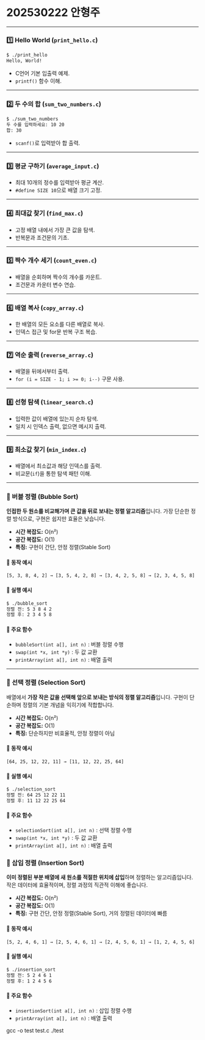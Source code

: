 # 202530222 안형주

---

### 1️⃣ Hello World (`print_hello.c`)

```bash
$ ./print_hello
Hello, World!
```

* C언어 기본 입출력 예제.
* `printf()` 함수 이해.

---

### 2️⃣ 두 수의 합 (`sum_two_numbers.c`)

```bash
$ ./sum_two_numbers
두 수를 입력하세요: 10 20
합: 30
```

* `scanf()`로 입력받아 합 출력.

---

### 3️⃣ 평균 구하기 (`average_input.c`)

* 최대 10개의 정수를 입력받아 평균 계산.
* `#define SIZE 10`으로 배열 크기 고정.

---

### 4️⃣ 최대값 찾기 (`find_max.c`)

* 고정 배열 내에서 가장 큰 값을 탐색.
* 반복문과 조건문의 기초.

---

### 5️⃣ 짝수 개수 세기 (`count_even.c`)

* 배열을 순회하며 짝수의 개수를 카운트.
* 조건문과 카운터 변수 연습.

---

### 6️⃣ 배열 복사 (`copy_array.c`)

* 한 배열의 모든 요소를 다른 배열로 복사.
* 인덱스 접근 및 for문 반복 구조 복습.

---

### 7️⃣ 역순 출력 (`reverse_array.c`)

* 배열을 뒤에서부터 출력.
* `for (i = SIZE - 1; i >= 0; i--)` 구문 사용.

---

### 8️⃣ 선형 탐색 (`linear_search.c`)

* 입력한 값이 배열에 있는지 순차 탐색.
* 일치 시 인덱스 출력, 없으면 메시지 출력.

---

### 9️⃣ 최소값 찾기 (`min_index.c`)

* 배열에서 최소값과 해당 인덱스를 출력.
* 비교문(`if`)을 통한 탐색 패턴 이해.

---

### 🧩 버블 정렬 (Bubble Sort)

**인접한 두 원소를 비교해가며 큰 값을 뒤로 보내는 정렬 알고리즘**입니다.
가장 단순한 정렬 방식으로, 구현은 쉽지만 효율은 낮습니다.

* **시간 복잡도:** O(n²)
* **공간 복잡도:** O(1)
* **특징:** 구현이 간단, 안정 정렬(Stable Sort)

#### 🔹 동작 예시

`[5, 3, 8, 4, 2] → [3, 5, 4, 2, 8] → [3, 4, 2, 5, 8] → [2, 3, 4, 5, 8]`

#### 🔹 실행 예시

```bash
$ ./bubble_sort
정렬 전: 5 3 8 4 2
정렬 후: 2 3 4 5 8
```

#### 🔹 주요 함수

* `bubbleSort(int a[], int n)` : 버블 정렬 수행
* `swap(int *x, int *y)` : 두 값 교환
* `printArray(int a[], int n)` : 배열 출력
---
### 🧩 선택 정렬 (Selection Sort)

배열에서 **가장 작은 값을 선택해 앞으로 보내는 방식의 정렬 알고리즘**입니다.
구현이 단순하며 정렬의 기본 개념을 익히기에 적합합니다.

* **시간 복잡도:** O(n²)
* **공간 복잡도:** O(1)
* **특징:** 단순하지만 비효율적, 안정 정렬이 아님

#### 🔹 동작 예시

`[64, 25, 12, 22, 11] → [11, 12, 22, 25, 64]`

#### 🔹 실행 예시

```bash
$ ./selection_sort
정렬 전: 64 25 12 22 11
정렬 후: 11 12 22 25 64
```

#### 🔹 주요 함수

* `selectionSort(int a[], int n)` : 선택 정렬 수행
* `swap(int *x, int *y)` : 두 값 교환
* `printArray(int a[], int n)` : 배열 출력


### 🧩 삽입 정렬 (Insertion Sort)

**이미 정렬된 부분 배열에 새 원소를 적절한 위치에 삽입**하며 정렬하는 알고리즘입니다.
작은 데이터에 효율적이며, 정렬 과정의 직관적 이해에 좋습니다.

* **시간 복잡도:** O(n²)
* **공간 복잡도:** O(1)
* **특징:** 구현 간단, 안정 정렬(Stable Sort), 거의 정렬된 데이터에 빠름

#### 🔹 동작 예시

`[5, 2, 4, 6, 1] → [2, 5, 4, 6, 1] → [2, 4, 5, 6, 1] → [1, 2, 4, 5, 6]`

#### 🔹 실행 예시

```bash
$ ./insertion_sort
정렬 전: 5 2 4 6 1
정렬 후: 1 2 4 5 6
```

#### 🔹 주요 함수

* `insertionSort(int a[], int n)` : 삽입 정렬 수행
* `printArray(int a[], int n)` : 배열 출력









gcc -o test test.c
./test

